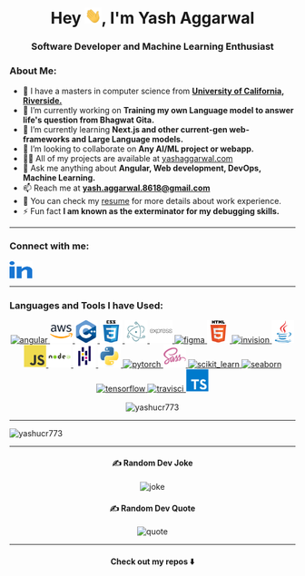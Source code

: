 <!-- Heading and Introduction -->

<h1 align="center">
    Hey <img src="https://github.com/yashUcr773/YashUcr773/blob/master/Hi.gif" width="29px">, I'm
    Yash Aggarwal
</h1>

<h3 align="center">Software Developer and Machine Learning Enthusiast</h3>
    

<!-- About me -->
<h3 align="left">About Me:</h3>

- 📖 I have a masters in computer science from **[University of California, Riverside.](https://www.ucr.edu/)**
- 🔭 I’m currently working on **Training my own Language model to answer life's question from Bhagwat Gita.**
- 🌱 I’m currently learning **Next.js and other current-gen web-frameworks and Large Language models.**
- 👯 I’m looking to collaborate on **Any AI/ML project or webapp.**
- 👨‍💻 All of my projects are available at [yashaggarwal.com](https://yashaggarwal.com)
- 💬 Ask me anything about **Angular, Web development, DevOps, Machine Learning.**
- 📫 Reach me at **yash.aggarwal.8618@gmail.com**
- 📄 You can check my [resume](https://d26phrkqcbbdz6.cloudfront.net/Resume/Yash_resume.pdf) for more details about
work experience.
- ⚡ Fun fact **I am known as the exterminator for my debugging skills.**

<hr/>

<!-- Connect with Me -->

<h3 align="left">Connect with me:</h3>
<p align="left">
    <a href="https://linkedin.com/in/yash-aggarwal-dev" target="blank">
        <img align="center" src="https://github.com/yashUcr773/YashUcr773/blob/master/linked-in-alt.svg"
            alt="yash-aggarwal-dev" height="30" width="40" />
    </a>
</p>

<hr/>

<!-- Tools -->
<h3 align="left">Languages and Tools I have Used:</h3>
<!-- tool badges -->
<p align="center">
    <a href="https://angular.io" target="_blank" rel="noreferrer">
        <img src="https://angular.io/assets/images/logos/angular/angular.svg" alt="angular" width="40"
            height="40" />
    </a>
    <a href="https://aws.amazon.com" target="_blank" rel="noreferrer">
        <img src="https://raw.githubusercontent.com/devicons/devicon/master/icons/amazonwebservices/amazonwebservices-original-wordmark.svg"
            alt="aws" width="40" height="40" />
    </a>
    <a href="https://www.w3schools.com/cpp/" target="_blank" rel="noreferrer">
        <img src="https://raw.githubusercontent.com/devicons/devicon/master/icons/cplusplus/cplusplus-original.svg"
            alt="cplusplus" width="40" height="40" />
    </a>
    <a href="https://www.w3schools.com/css/" target="_blank" rel="noreferrer">
        <img src="https://raw.githubusercontent.com/devicons/devicon/master/icons/css3/css3-original-wordmark.svg"
            alt="css3" width="40" height="40" />
    </a>
    <a href="https://www.electronjs.org" target="_blank" rel="noreferrer">
        <img src="https://raw.githubusercontent.com/devicons/devicon/master/icons/electron/electron-original.svg"
            alt="electron" width="40" height="40" />
    </a>
    <a href="https://expressjs.com" target="_blank" rel="noreferrer">
        <img src="https://raw.githubusercontent.com/devicons/devicon/master/icons/express/express-original-wordmark.svg"
            alt="express" width="40" height="40" />
    </a>
    <a href="https://www.figma.com/" target="_blank" rel="noreferrer">
        <img src="https://www.vectorlogo.zone/logos/figma/figma-icon.svg" alt="figma" width="40" height="40" />
    </a>
    <a href="https://www.w3.org/html/" target="_blank" rel="noreferrer">
        <img src="https://raw.githubusercontent.com/devicons/devicon/master/icons/html5/html5-original-wordmark.svg"
            alt="html5" width="40" height="40" />
    </a>
    <a href="https://www.invisionapp.com/" target="_blank" rel="noreferrer">
        <img src="https://www.vectorlogo.zone/logos/invisionapp/invisionapp-icon.svg" alt="invision" width="40"
            height="40" />
    </a>
    <a href="https://www.java.com" target="_blank" rel="noreferrer">
        <img src="https://raw.githubusercontent.com/devicons/devicon/master/icons/java/java-original.svg" alt="java"
            width="40" height="40" />
    </a>
    <a href="https://developer.mozilla.org/en-US/docs/Web/JavaScript" target="_blank" rel="noreferrer">
        <img src="https://raw.githubusercontent.com/devicons/devicon/master/icons/javascript/javascript-original.svg"
            alt="javascript" width="40" height="40" />
    </a>
    <a href="https://nodejs.org" target="_blank" rel="noreferrer">
        <img src="https://raw.githubusercontent.com/devicons/devicon/master/icons/nodejs/nodejs-original-wordmark.svg"
            alt="nodejs" width="40" height="40" />
    </a>
    <a href="https://pandas.pydata.org/" target="_blank" rel="noreferrer">
        <img src="https://raw.githubusercontent.com/devicons/devicon/2ae2a900d2f041da66e950e4d48052658d850630/icons/pandas/pandas-original.svg"
            alt="pandas" width="40" height="40" />
    </a>
    <a href="https://www.python.org" target="_blank" rel="noreferrer">
        <img src="https://raw.githubusercontent.com/devicons/devicon/master/icons/python/python-original.svg"
            alt="python" width="40" height="40" />
    </a>
    <a href="https://pytorch.org/" target="_blank" rel="noreferrer">
        <img src="https://www.vectorlogo.zone/logos/pytorch/pytorch-icon.svg" alt="pytorch" width="40"
            height="40" />
    </a>
    <a href="https://sass-lang.com" target="_blank" rel="noreferrer">
        <img src="https://raw.githubusercontent.com/devicons/devicon/master/icons/sass/sass-original.svg" alt="sass"
            width="40" height="40" />
    </a>
    <a href="https://scikit-learn.org/" target="_blank" rel="noreferrer">
        <img src="https://upload.wikimedia.org/wikipedia/commons/0/05/Scikit_learn_logo_small.svg"
            alt="scikit_learn" width="40" height="40" />
    </a>
    <a href="https://seaborn.pydata.org/" target="_blank" rel="noreferrer">
        <img src="https://seaborn.pydata.org/_images/logo-mark-lightbg.svg" alt="seaborn" width="40" height="40" />
    </a>
    <a href="https://www.tensorflow.org" target="_blank" rel="noreferrer">
        <img src="https://www.vectorlogo.zone/logos/tensorflow/tensorflow-icon.svg" alt="tensorflow" width="40"
            height="40" />
    </a>
    <a href="https://travis-ci.org" target="_blank" rel="noreferrer">
        <img src="https://www.vectorlogo.zone/logos/travis-ci/travis-ci-icon.svg" alt="travisci" width="40"
            height="40" />
    </a>
    <a href="https://www.typescriptlang.org/" target="_blank" rel="noreferrer">
        <img src="https://raw.githubusercontent.com/devicons/devicon/master/icons/typescript/typescript-original.svg"
            alt="typescript" width="40" height="40" />
    </a>
</p>
<!-- top languages -->
<p align="center">
    <img align="center"
        src="https://github-readme-stats.vercel.app/api/top-langs?username=yashucr773&show_icons=true&locale=en&layout=compact"
        alt="yashucr773" />
</p>

<hr/>

<!-- Badges -->
<p align="left">
    <img src="https://komarev.com/ghpvc/?username=yashucr773&label=Profile%20views&color=0e75b6&style=flat"
        alt="yashucr773" />
</p>

<hr/>

<!-- Jokes -->

<div align='center'>

<h4> ✍️ Random Dev Joke</h4>

![joke](https://readme-jokes.vercel.app/api)

<h4> ✍️ Random Dev Quote</h4>

![quote](https://quotes-github-readme.vercel.app/api?type=horizontal&theme=radical)

</div>

<hr/>

<!-- footer -->
<h4 align="center">Check out my repos ⬇️ </h4>
